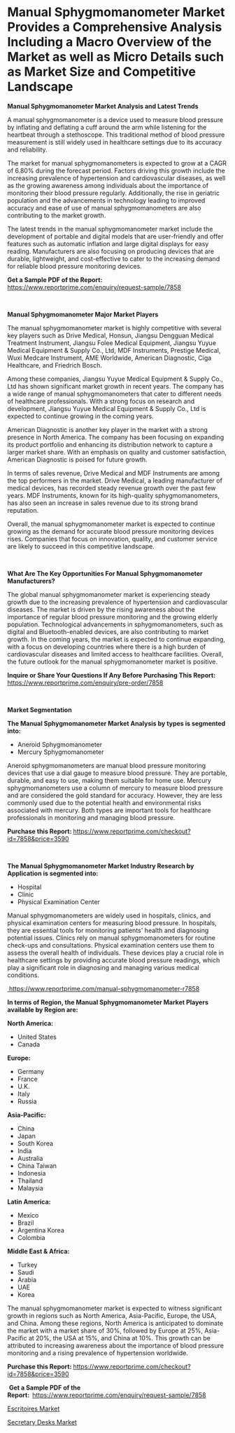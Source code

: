 <p><h1>Manual Sphygmomanometer Market Provides a Comprehensive Analysis Including a Macro Overview of the Market as well as Micro Details such as Market Size and Competitive Landscape</h1></p><p><strong>Manual Sphygmomanometer Market Analysis and Latest Trends</strong></p>
<p><p>A manual sphygmomanometer is a device used to measure blood pressure by inflating and deflating a cuff around the arm while listening for the heartbeat through a stethoscope. This traditional method of blood pressure measurement is still widely used in healthcare settings due to its accuracy and reliability.</p><p>The market for manual sphygmomanometers is expected to grow at a CAGR of 6.80% during the forecast period. Factors driving this growth include the increasing prevalence of hypertension and cardiovascular diseases, as well as the growing awareness among individuals about the importance of monitoring their blood pressure regularly. Additionally, the rise in geriatric population and the advancements in technology leading to improved accuracy and ease of use of manual sphygmomanometers are also contributing to the market growth.</p><p>The latest trends in the manual sphygmomanometer market include the development of portable and digital models that are user-friendly and offer features such as automatic inflation and large digital displays for easy reading. Manufacturers are also focusing on producing devices that are durable, lightweight, and cost-effective to cater to the increasing demand for reliable blood pressure monitoring devices.</p></p>
<p><strong>Get a Sample PDF of the Report:&nbsp;</strong> <a href="https://www.reportprime.com/enquiry/request-sample/7858">https://www.reportprime.com/enquiry/request-sample/7858</a></p>
<p>&nbsp;</p>
<p><strong>Manual Sphygmomanometer Major Market Players</strong></p>
<p><p>The manual sphygmomanometer market is highly competitive with several key players such as Drive Medical, Honsun, Jiangsu Dengguan Medical Treatment Instrument, Jiangsu Folee Medical Equipment, Jiangsu Yuyue Medical Equipment & Supply Co., Ltd, MDF Instruments, Prestige Medical, Wuxi Medcare Instrument, AME Worldwide, American Diagnostic, Ciga Healthcare, and Friedrich Bosch.</p><p>Among these companies, Jiangsu Yuyue Medical Equipment & Supply Co., Ltd has shown significant market growth in recent years. The company has a wide range of manual sphygmomanometers that cater to different needs of healthcare professionals. With a strong focus on research and development, Jiangsu Yuyue Medical Equipment & Supply Co., Ltd is expected to continue growing in the coming years.</p><p>American Diagnostic is another key player in the market with a strong presence in North America. The company has been focusing on expanding its product portfolio and enhancing its distribution network to capture a larger market share. With an emphasis on quality and customer satisfaction, American Diagnostic is poised for future growth.</p><p>In terms of sales revenue, Drive Medical and MDF Instruments are among the top performers in the market. Drive Medical, a leading manufacturer of medical devices, has recorded steady revenue growth over the past few years. MDF Instruments, known for its high-quality sphygmomanometers, has also seen an increase in sales revenue due to its strong brand reputation.</p><p>Overall, the manual sphygmomanometer market is expected to continue growing as the demand for accurate blood pressure monitoring devices rises. Companies that focus on innovation, quality, and customer service are likely to succeed in this competitive landscape.</p></p>
<p>&nbsp;</p>
<p><strong>What Are The Key Opportunities For Manual Sphygmomanometer Manufacturers?</strong></p>
<p><p>The global manual sphygmomanometer market is experiencing steady growth due to the increasing prevalence of hypertension and cardiovascular diseases. The market is driven by the rising awareness about the importance of regular blood pressure monitoring and the growing elderly population. Technological advancements in sphygmomanometers, such as digital and Bluetooth-enabled devices, are also contributing to market growth. In the coming years, the market is expected to continue expanding, with a focus on developing countries where there is a high burden of cardiovascular diseases and limited access to healthcare facilities. Overall, the future outlook for the manual sphygmomanometer market is positive.</p></p>
<p><strong>Inquire or Share Your Questions If Any Before Purchasing This Report:</strong> <a href="https://www.reportprime.com/enquiry/pre-order/7858">https://www.reportprime.com/enquiry/pre-order/7858</a></p>
<p>&nbsp;</p>
<p><strong>Market Segmentation</strong></p>
<p><strong>The Manual Sphygmomanometer Market Analysis by types is segmented into:</strong></p>
<p><ul><li>Aneroid Sphygmomanometer</li><li>Mercury Sphygmomanometer</li></ul></p>
<p><p>Aneroid sphygmomanometers are manual blood pressure monitoring devices that use a dial gauge to measure blood pressure. They are portable, durable, and easy to use, making them suitable for home use. Mercury sphygmomanometers use a column of mercury to measure blood pressure and are considered the gold standard for accuracy. However, they are less commonly used due to the potential health and environmental risks associated with mercury. Both types are important tools for healthcare professionals in monitoring and managing blood pressure.</p></p>
<p><strong>Purchase this Report:&nbsp;</strong><a href="https://www.reportprime.com/checkout?id=7858&price=3590">https://www.reportprime.com/checkout?id=7858&price=3590</a></p>
<p>&nbsp;</p>
<p><strong>The Manual Sphygmomanometer Market Industry Research by Application is segmented into:</strong></p>
<p><ul><li>Hospital</li><li>Clinic</li><li>Physical Examination Center</li></ul></p>
<p><p>Manual sphygmomanometers are widely used in hospitals, clinics, and physical examination centers for measuring blood pressure. In hospitals, they are essential tools for monitoring patients' health and diagnosing potential issues. Clinics rely on manual sphygmomanometers for routine check-ups and consultations. Physical examination centers use them to assess the overall health of individuals. These devices play a crucial role in healthcare settings by providing accurate blood pressure readings, which play a significant role in diagnosing and managing various medical conditions.</p></p>
<p><a href="https://www.reportprime.com/manual-sphygmomanometer-r7858">&nbsp;https://www.reportprime.com/manual-sphygmomanometer-r7858</a></p>
<p><strong>In terms of Region, the Manual Sphygmomanometer Market Players available by Region are:</strong></p>
<p>
    <p> <strong> North America: </strong>
        <ul>
            <li>United States</li>
            <li>Canada</li>
        </ul>
        </p> 
    <p> <strong> Europe: </strong>
        <ul>
            <li>Germany</li>
            <li>France</li>
            <li>U.K.</li>
            <li>Italy</li>
            <li>Russia</li>
        </ul>
        </p> 
    <p> <strong> Asia-Pacific: </strong>
        <ul>
            <li>China</li>
            <li>Japan</li>
            <li>South Korea</li>
            <li>India</li>
            <li>Australia</li>
            <li>China Taiwan</li>
            <li>Indonesia</li>
            <li>Thailand</li>
            <li>Malaysia</li>
        </ul>
        </p> 
    <p> <strong> Latin America: </strong>
        <ul>
            <li>Mexico</li>
            <li>Brazil</li>
            <li>Argentina Korea</li>
            <li>Colombia</li>
        </ul>
        </p> 
    <p> <strong> Middle East & Africa: </strong>
        <ul>
            <li>Turkey</li>
            <li>Saudi</li>
            <li>Arabia</li>
            <li>UAE</li>
            <li>Korea</li>
        </ul>
    </p>
    </p>
<p><p>The manual sphygmomanometer market is expected to witness significant growth in regions such as North America, Asia-Pacific, Europe, the USA, and China. Among these regions, North America is anticipated to dominate the market with a market share of 30%, followed by Europe at 25%, Asia-Pacific at 20%, the USA at 15%, and China at 10%. This growth can be attributed to increasing awareness about the importance of blood pressure monitoring and a rising prevalence of hypertension worldwide.</p></p>
<p><strong>Purchase this Report: </strong><a href="https://www.reportprime.com/checkout?id=7858&price=3590">https://www.reportprime.com/checkout?id=7858&price=3590</a></p>
<p>&nbsp;<strong>Get a Sample PDF of the Report:&nbsp;&nbsp;</strong><a href="https://www.reportprime.com/enquiry/request-sample/7858">https://www.reportprime.com/enquiry/request-sample/7858</a></p>
<p><strong></strong></p>
<p><p><a href="https://mire-aunt-385.notion.site/Escritoires-Market-Exploring-Market-Share-Market-Trends-and-Future-Growth-3b83f054b5c14b2081e9ce190c9acda8">Escritoires Market</a></p><p><a href="https://invited-way-688.notion.site/Decoding-Secretary-Desks-Market-Metrics-Market-Share-Trends-and-Growth-Patterns-5d54fc7c595f48698987f2cad0fea90f">Secretary Desks Market</a></p></p>